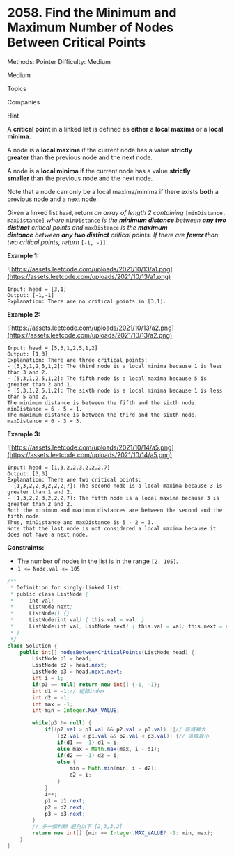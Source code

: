 # 2058. Find the Minimum and Maximum Number of Nodes Between Critical Points

Methods: Pointer
Difficulty: Medium

Medium

Topics

Companies

Hint

A **critical point** in a linked list is defined as **either** a **local maxima** or a **local minima**.

A node is a **local maxima** if the current node has a value **strictly greater** than the previous node and the next node.

A node is a **local minima** if the current node has a value **strictly smaller** than the previous node and the next node.

Note that a node can only be a local maxima/minima if there exists **both** a previous node and a next node.

Given a linked list `head`, return *an array of length 2 containing* `[minDistance, maxDistance]` *where* `minDistance` *is the **minimum distance** between **any two distinct** critical points and* `maxDistance` *is the **maximum distance** between **any two distinct** critical points. If there are **fewer** than two critical points, return* `[-1, -1]`.

**Example 1:**

![https://assets.leetcode.com/uploads/2021/10/13/a1.png](https://assets.leetcode.com/uploads/2021/10/13/a1.png)

```
Input: head = [3,1]
Output: [-1,-1]
Explanation: There are no critical points in [3,1].

```

**Example 2:**

![https://assets.leetcode.com/uploads/2021/10/13/a2.png](https://assets.leetcode.com/uploads/2021/10/13/a2.png)

```
Input: head = [5,3,1,2,5,1,2]
Output: [1,3]
Explanation: There are three critical points:
- [5,3,1,2,5,1,2]: The third node is a local minima because 1 is less than 3 and 2.
- [5,3,1,2,5,1,2]: The fifth node is a local maxima because 5 is greater than 2 and 1.
- [5,3,1,2,5,1,2]: The sixth node is a local minima because 1 is less than 5 and 2.
The minimum distance is between the fifth and the sixth node. minDistance = 6 - 5 = 1.
The maximum distance is between the third and the sixth node. maxDistance = 6 - 3 = 3.

```

**Example 3:**

![https://assets.leetcode.com/uploads/2021/10/14/a5.png](https://assets.leetcode.com/uploads/2021/10/14/a5.png)

```
Input: head = [1,3,2,2,3,2,2,2,7]
Output: [3,3]
Explanation: There are two critical points:
- [1,3,2,2,3,2,2,2,7]: The second node is a local maxima because 3 is greater than 1 and 2.
- [1,3,2,2,3,2,2,2,7]: The fifth node is a local maxima because 3 is greater than 2 and 2.
Both the minimum and maximum distances are between the second and the fifth node.
Thus, minDistance and maxDistance is 5 - 2 = 3.
Note that the last node is not considered a local maxima because it does not have a next node.

```

**Constraints:**

- The number of nodes in the list is in the range `[2, 105]`.
- `1 <= Node.val <= 105`

```java
/**
 * Definition for singly-linked list.
 * public class ListNode {
 *     int val;
 *     ListNode next;
 *     ListNode() {}
 *     ListNode(int val) { this.val = val; }
 *     ListNode(int val, ListNode next) { this.val = val; this.next = next; }
 * }
 */
class Solution {
    public int[] nodesBetweenCriticalPoints(ListNode head) {
        ListNode p1 = head;
        ListNode p2 = head.next;
        ListNode p3 = head.next.next;
        int i = 1;
        if(p3 == null) return new int[] {-1, -1};
        int d1 = -1;// 紀錄index
        int d2 = -1;
        int max = -1;
        int min = Integer.MAX_VALUE;

        while(p3 != null) {
            if((p2.val > p1.val && p2.val > p3.val) ||// 區域最大
                (p2.val < p1.val && p2.val < p3.val)) {// 區域最小
                if(d1 == -1) d1 = i;
                else max = Math.max(max, i - d1);
                if(d2 == -1) d2 = i;
                else {
                    min = Math.min(min, i - d2);
                    d2 = i;
                }
            } 
            i++;
            p1 = p1.next;
            p2 = p2.next;
            p3 = p3.next;
        }
        // 多一個判斷 避免以下 [2,3,3,2]
        return new int[] {min == Integer.MAX_VALUE? -1: min, max};
    }
}
```